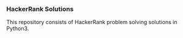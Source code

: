 ### HackerRank Solutions

This repository consists of HackerRank problem solving solutions in Python3.